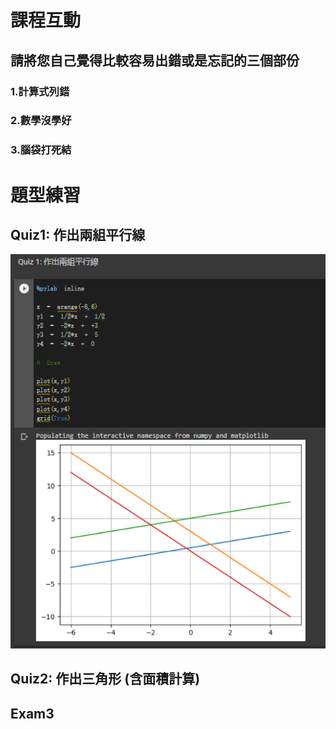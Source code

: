 # 課程互動
## 請將您自己覺得比較容易出錯或是忘記的三個部份
### 1.計算式列錯
### 2.數學沒學好
### 3.腦袋打死結

# 題型練習
## Quiz1: 作出兩組平行線
![Quiz1](https://github.com/Allson-TA/-H1340010-/blob/main/Photo/Quiz1.png)


## Quiz2: 作出三角形 (含面積計算)

## Exam3
